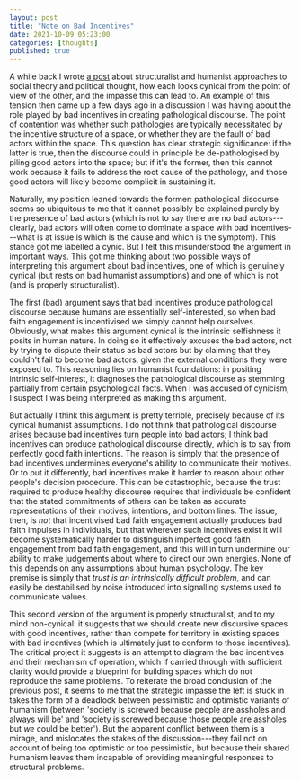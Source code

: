 ```yaml
---
layout: post
title: "Note on Bad Incentives"
date: 2021-10-09 05:23:00
categories: [thoughts]
published: true
---
```


A while back I wrote [a post]({{site.baseurl}}/2021/08/04/structure-agency.html) about structuralist and humanist approaches to social theory and political thought, how each looks cynical from the point of view of the other, and the impasse this can lead to. An example of this tension then came up a few days ago in a discussion I was having about the role played by bad incentives in creating pathological discourse. The point of contention was whether such pathologies are typically necessitated by the incentive structure of a space, or whether they are the fault of bad actors within the space. This question has clear strategic significance: if the latter is true, then the discourse could in principle be de-pathologised by piling good actors into the space; but if it's the former, then this cannot work because it fails to address the root cause of the pathology, and those good actors will likely become complicit in sustaining it.

<!--more-->

Naturally, my position leaned towards the former: pathological discourse seems so ubiquitous to me that it cannot possibly be explained purely by the presence of bad actors (which is not to say there are no bad actors---clearly, bad actors will often come to dominate a space with bad incentives---what is at issue is which is the cause and which is the symptom). This stance got me labelled a cynic. But I felt this misunderstood the argument in important ways. This got me thinking about two possible ways of interpreting this argument about bad incentives, one of which is genuinely cynical (but rests on bad humanist assumptions) and one of which is not (and is properly structuralist).

The first (bad) argument says that bad incentives produce pathological discourse because humans are essentially self-interested, so when bad faith engagement is incentivised we simply cannot help ourselves. Obviously, what makes this argument cynical is the intrinsic selfishness it posits in human nature. In doing so it effectively excuses the bad actors, not by trying to dispute their status as bad actors but by claiming that they couldn't fail to become bad actors, given the external conditions they were exposed to. This reasoning lies on humanist foundations: in positing intrinsic self-interest, it diagnoses the pathological discourse as stemming partially from certain psychological facts. When I was accused of cynicism, I suspect I was being interpreted as making this argument.

But actually I think this argument is pretty terrible, precisely because of its cynical humanist assumptions. I do not think that pathological discourse arises because bad incentives turn people into bad actors; I think bad incentives can produce pathological discourse directly, which is to say from perfectly good faith intentions. The reason is simply that the presence of bad incentives undermines everyone's ability to communicate their motives. Or to put it differently, bad incentives make it harder to reason about other people's decision procedure. This can be catastrophic, because the trust required to produce healthy discourse requires that individuals be confident that the stated commitments of others can be taken as accurate representations of their motives, intentions, and bottom lines. The issue, then, is _not_ that incentivised bad faith engagement actually produces bad faith impulses in individuals, but that wherever such incentives exist it will become systematically harder to distinguish imperfect good faith engagement from bad faith engagement, and this will in turn undermine our ability to make judgements about where to direct our own energies. None of this depends on any assumptions about human psychology. The key premise is simply that _trust is an intrinsically difficult problem_, and can easily be destabilised by noise introduced into signalling systems used to communicate values.

This second version of the argument is properly structuralist, and to my mind non-cynical: it suggests that we should create new discursive spaces with good incentives, rather than compete for territory in existing spaces with bad incentives (which is ultimately just to conform to those incentives). The critical project it suggests is an attempt to diagram the bad incentives and their mechanism of operation, which if carried through with sufficient clarity would provide a blueprint for building spaces which do not reproduce the same problems. To reiterate the broad conclusion of the previous post, it seems to me that the strategic impasse the left is stuck in takes the form of a deadlock between pessimistic and optimistic variants of humanism (between 'society is screwed because people are assholes and always will be' and 'society is screwed because those people are assholes but _we_ could be better'). But the apparent conflict between them is a mirage, and mislocates the stakes of the discussion---they fail not on account of being too optimistic or too pessimistic, but because their shared humanism leaves them incapable of providing meaningful responses to structural problems.
